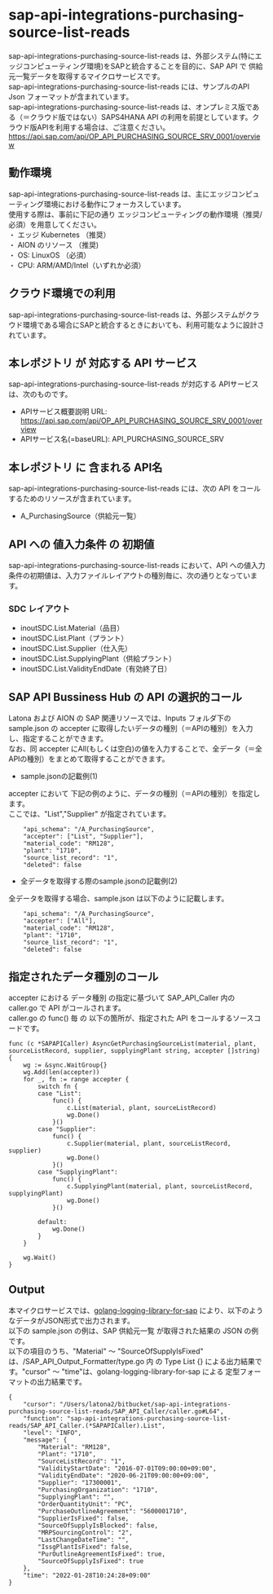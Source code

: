 # sap-api-integrations-purchasing-source-list-reads
sap-api-integrations-purchasing-source-list-reads は、外部システム(特にエッジコンピューティング環境)をSAPと統合することを目的に、SAP API で 供給元一覧データを取得するマイクロサービスです。    
sap-api-integrations-purchasing-source-list-reads には、サンプルのAPI Json フォーマットが含まれています。   
sap-api-integrations-purchasing-source-list-reads は、オンプレミス版である（＝クラウド版ではない）SAPS4HANA API の利用を前提としています。クラウド版APIを利用する場合は、ご注意ください。   
https://api.sap.com/api/OP_API_PURCHASING_SOURCE_SRV_0001/overview   

## 動作環境  
sap-api-integrations-purchasing-source-list-reads は、主にエッジコンピューティング環境における動作にフォーカスしています。  
使用する際は、事前に下記の通り エッジコンピューティングの動作環境（推奨/必須）を用意してください。  
・ エッジ Kubernetes （推奨）    
・ AION のリソース （推奨)    
・ OS: LinuxOS （必須）    
・ CPU: ARM/AMD/Intel（いずれか必須）    

## クラウド環境での利用
sap-api-integrations-purchasing-source-list-reads は、外部システムがクラウド環境である場合にSAPと統合するときにおいても、利用可能なように設計されています。  

## 本レポジトリ が 対応する API サービス
sap-api-integrations-purchasing-source-list-reads が対応する APIサービス は、次のものです。

* APIサービス概要説明 URL: https://api.sap.com/api/OP_API_PURCHASING_SOURCE_SRV_0001/overview    
* APIサービス名(=baseURL): API_PURCHASING_SOURCE_SRV

## 本レポジトリ に 含まれる API名
sap-api-integrations-purchasing-source-list-reads には、次の API をコールするためのリソースが含まれています。  

* A_PurchasingSource（供給元一覧）

## API への 値入力条件 の 初期値
sap-api-integrations-purchasing-source-list-reads において、API への値入力条件の初期値は、入力ファイルレイアウトの種別毎に、次の通りとなっています。  

### SDC レイアウト

* inoutSDC.List.Material（品目）
* inoutSDC.List.Plant（プラント）
* inoutSDC.List.Supplier（仕入先）
* inoutSDC.List.SupplyingPlant（供給プラント）
* inoutSDC.List.ValidityEndDate（有効終了日）

## SAP API Bussiness Hub の API の選択的コール

Latona および AION の SAP 関連リソースでは、Inputs フォルダ下の sample.json の accepter に取得したいデータの種別（＝APIの種別）を入力し、指定することができます。  
なお、同 accepter にAll(もしくは空白)の値を入力することで、全データ（＝全APIの種別）をまとめて取得することができます。  

* sample.jsonの記載例(1)  

accepter において 下記の例のように、データの種別（＝APIの種別）を指定します。  
ここでは、"List","Supplier" が指定されています。    
  
```
	"api_schema": "/A_PurchasingSource",
	"accepter": ["List", "Supplier"],
	"material_code": "RM128",
	"plant": "1710",
	"source_list_record": "1",
	"deleted": false
```
  
* 全データを取得する際のsample.jsonの記載例(2)  

全データを取得する場合、sample.json は以下のように記載します。  

```
	"api_schema": "/A_PurchasingSource",
	"accepter": ["All"],
	"material_code": "RM128",
	"plant": "1710",
	"source_list_record": "1",
	"deleted": false
```

## 指定されたデータ種別のコール

accepter における データ種別 の指定に基づいて SAP_API_Caller 内の caller.go で API がコールされます。  
caller.go の func() 毎 の 以下の箇所が、指定された API をコールするソースコードです。  

```
func (c *SAPAPICaller) AsyncGetPurchasingSourceList(material, plant, sourceListRecord, supplier, supplyingPlant string, accepter []string) {
	wg := &sync.WaitGroup{}
	wg.Add(len(accepter))
	for _, fn := range accepter {
		switch fn {
		case "List":
			func() {
				c.List(material, plant, sourceListRecord)
				wg.Done()
			}()
		case "Supplier":
			func() {
				c.Supplier(material, plant, sourceListRecord, supplier)
				wg.Done()
			}()
		case "SupplyingPlant":
			func() {
				c.SupplyingPlant(material, plant, sourceListRecord, supplyingPlant)
				wg.Done()
			}()

		default:
			wg.Done()
		}
	}

	wg.Wait()
}
```

## Output  
本マイクロサービスでは、[golang-logging-library-for-sap](https://github.com/latonaio/golang-logging-library-for-sap) により、以下のようなデータがJSON形式で出力されます。  
以下の sample.json の例は、SAP 供給元一覧 が取得された結果の JSON の例です。  
以下の項目のうち、"Material" ～ "SourceOfSupplyIsFixed" は、/SAP_API_Output_Formatter/type.go 内 の Type List {} による出力結果です。"cursor" ～ "time"は、golang-logging-library-for-sap による 定型フォーマットの出力結果です。  

```
{
	"cursor": "/Users/latona2/bitbucket/sap-api-integrations-purchasing-source-list-reads/SAP_API_Caller/caller.go#L64",
	"function": "sap-api-integrations-purchasing-source-list-reads/SAP_API_Caller.(*SAPAPICaller).List",
	"level": "INFO",
	"message": {
		"Material": "RM128",
		"Plant": "1710",
		"SourceListRecord": "1",
		"ValidityStartDate": "2016-07-01T09:00:00+09:00",
		"ValidityEndDate": "2020-06-21T09:00:00+09:00",
		"Supplier": "17300001",
		"PurchasingOrganization": "1710",
		"SupplyingPlant": "",
		"OrderQuantityUnit": "PC",
		"PurchaseOutlineAgreement": "5600001710",
		"SupplierIsFixed": false,
		"SourceOfSupplyIsBlocked": false,
		"MRPSourcingControl": "2",
		"LastChangeDateTime": "",
		"IssgPlantIsFixed": false,
		"PurOutlineAgreementIsFixed": true,
		"SourceOfSupplyIsFixed": true
	},
	"time": "2022-01-28T10:24:28+09:00"
}
```